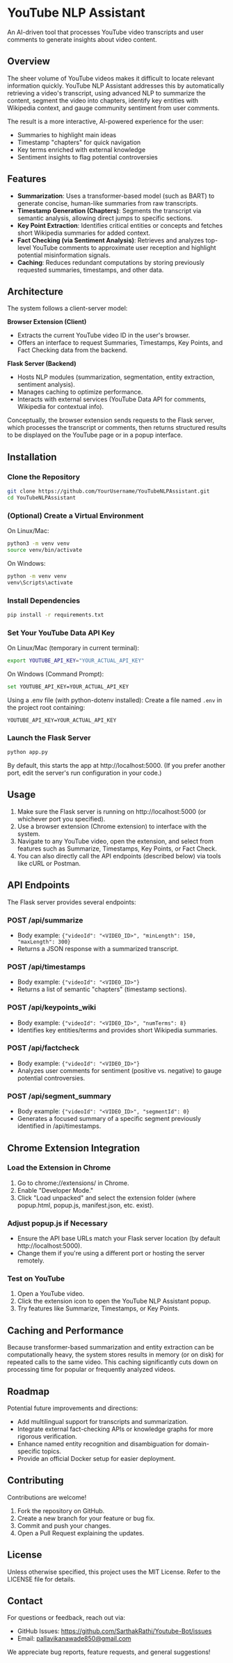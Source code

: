# YouTube NLP Assistant

An AI-driven tool that processes YouTube video transcripts and user comments to generate insights about video content.

## Overview

The sheer volume of YouTube videos makes it difficult to locate relevant information quickly. YouTube NLP Assistant addresses this by automatically retrieving a video's transcript, using advanced NLP to summarize the content, segment the video into chapters, identify key entities with Wikipedia context, and gauge community sentiment from user comments.

The result is a more interactive, AI-powered experience for the user:
- Summaries to highlight main ideas
- Timestamp "chapters" for quick navigation
- Key terms enriched with external knowledge
- Sentiment insights to flag potential controversies

## Features

- **Summarization**: Uses a transformer-based model (such as BART) to generate concise, human-like summaries from raw transcripts.
- **Timestamp Generation (Chapters)**: Segments the transcript via semantic analysis, allowing direct jumps to specific sections.
- **Key Point Extraction**: Identifies critical entities or concepts and fetches short Wikipedia summaries for added context.
- **Fact Checking (via Sentiment Analysis)**: Retrieves and analyzes top-level YouTube comments to approximate user reception and highlight potential misinformation signals.
- **Caching**: Reduces redundant computations by storing previously requested summaries, timestamps, and other data.

## Architecture

The system follows a client-server model:

**Browser Extension (Client)**
- Extracts the current YouTube video ID in the user's browser.
- Offers an interface to request Summaries, Timestamps, Key Points, and Fact Checking data from the backend.

**Flask Server (Backend)**
- Hosts NLP modules (summarization, segmentation, entity extraction, sentiment analysis).
- Manages caching to optimize performance.
- Interacts with external services (YouTube Data API for comments, Wikipedia for contextual info).

Conceptually, the browser extension sends requests to the Flask server, which processes the transcript or comments, then returns structured results to be displayed on the YouTube page or in a popup interface.

## Installation

### Clone the Repository
```bash
git clone https://github.com/YourUsername/YouTubeNLPAssistant.git
cd YouTubeNLPAssistant
```

### (Optional) Create a Virtual Environment

On Linux/Mac:
```bash
python3 -m venv venv
source venv/bin/activate
```

On Windows:
```bash
python -m venv venv
venv\Scripts\activate
```

### Install Dependencies
```bash
pip install -r requirements.txt
```

### Set Your YouTube Data API Key

On Linux/Mac (temporary in current terminal):
```bash
export YOUTUBE_API_KEY="YOUR_ACTUAL_API_KEY"
```

On Windows (Command Prompt):
```bash
set YOUTUBE_API_KEY=YOUR_ACTUAL_API_KEY
```

Using a .env file (with python-dotenv installed):
Create a file named `.env` in the project root containing:
```
YOUTUBE_API_KEY=YOUR_ACTUAL_API_KEY
```

### Launch the Flask Server
```bash
python app.py
```
By default, this starts the app at http://localhost:5000.
(If you prefer another port, edit the server's run configuration in your code.)

## Usage

1. Make sure the Flask server is running on http://localhost:5000 (or whichever port you specified).
2. Use a browser extension (Chrome extension) to interface with the system.
3. Navigate to any YouTube video, open the extension, and select from features such as Summarize, Timestamps, Key Points, or Fact Check.
4. You can also directly call the API endpoints (described below) via tools like cURL or Postman.

## API Endpoints

The Flask server provides several endpoints:

### POST /api/summarize
- Body example: `{"videoId": "<VIDEO_ID>", "minLength": 150, "maxLength": 300}`
- Returns a JSON response with a summarized transcript.

### POST /api/timestamps
- Body example: `{"videoId": "<VIDEO_ID>"}`
- Returns a list of semantic "chapters" (timestamp sections).

### POST /api/keypoints_wiki
- Body example: `{"videoId": "<VIDEO_ID>", "numTerms": 8}`
- Identifies key entities/terms and provides short Wikipedia summaries.

### POST /api/factcheck
- Body example: `{"videoId": "<VIDEO_ID>"}`
- Analyzes user comments for sentiment (positive vs. negative) to gauge potential controversies.

### POST /api/segment_summary
- Body example: `{"videoId": "<VIDEO_ID>", "segmentId": 0}`
- Generates a focused summary of a specific segment previously identified in /api/timestamps.

## Chrome Extension Integration

### Load the Extension in Chrome

1. Go to chrome://extensions/ in Chrome.
2. Enable "Developer Mode."
3. Click "Load unpacked" and select the extension folder (where popup.html, popup.js, manifest.json, etc. exist).

### Adjust popup.js if Necessary

- Ensure the API base URLs match your Flask server location (by default http://localhost:5000).
- Change them if you're using a different port or hosting the server remotely.

### Test on YouTube

1. Open a YouTube video.
2. Click the extension icon to open the YouTube NLP Assistant popup.
3. Try features like Summarize, Timestamps, or Key Points.

## Caching and Performance

Because transformer-based summarization and entity extraction can be computationally heavy, the system stores results in memory (or on disk) for repeated calls to the same video. This caching significantly cuts down on processing time for popular or frequently analyzed videos.

## Roadmap

Potential future improvements and directions:

- Add multilingual support for transcripts and summarization.
- Integrate external fact-checking APIs or knowledge graphs for more rigorous verification.
- Enhance named entity recognition and disambiguation for domain-specific topics.
- Provide an official Docker setup for easier deployment.

## Contributing

Contributions are welcome!

1. Fork the repository on GitHub.
2. Create a new branch for your feature or bug fix.
3. Commit and push your changes.
4. Open a Pull Request explaining the updates.

## License

Unless otherwise specified, this project uses the MIT License. Refer to the LICENSE file for details.

## Contact

For questions or feedback, reach out via:

- GitHub Issues: https://github.com/SarthakRathi/Youtube-Bot/issues
- Email: pallavikanawade850@gmail.com

We appreciate bug reports, feature requests, and general suggestions!
